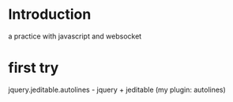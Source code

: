# Introduction
 a practice with javascript and websocket

# first try
 jquery.jeditable.autolines - jquery + jeditable (my plugin: autolines)


